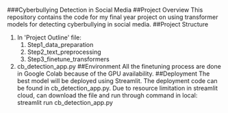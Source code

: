 ###Cyberbullying Detection in Social Media
##Project Overview
This repository contains the code for my final year project on using transformer models for detecting cyberbullying in social media.
##Project Structure
1. In 'Project Outline' file:
   1. Step1_data_preparation
   2. Step2_text_preprocessing
   3. Step3_finetune_transformers
2. cb_detection_app.py
##Environment
All the finetuning process are done in Google Colab because of the GPU availability.
##Deployment
The best model will be deployed using Streamlit. The deployment code can be found in cb_detection_app.py.
Due to resource limitation in streamlit cloud, can download the file and run through command in local:
streamlit run cb_detection_app.py
